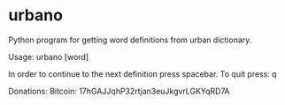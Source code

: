 urbano
======

Python program for getting word definitions from urban dictionary.

Usage:
    urbano [word]

In order to continue to the next definition press spacebar.
To quit press:
    q

Donations:
    Bitcoin:
        17hGAJJqhP32rtjan3euJkgvrLGKYqRD7A
